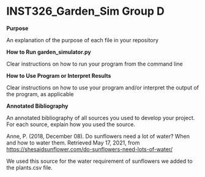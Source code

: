 # INST326_Garden_Sim Group D

**Purpose**

An explanation of the purpose of each file in your repository

**How to Run garden_simulator.py**

Clear instructions on how to run your program from the command line

**How to Use Program or Interpret Results**

Clear instructions on how to use your program and/or interpret the output of the program, as applicable

**Annotated Bibliography**

An annotated bibliography of all sources you used to develop your project. For each source, explain how you used the source.

Anne, P. (2018, December 08). Do sunflowers need a lot of water? When and how to water them. Retrieved May 17, 2021, from https://shesaidsunflower.com/do-sunflowers-need-lots-of-water/

   We used this source for the water requirement of sunflowers we added to the plants.csv file. 
   


   

